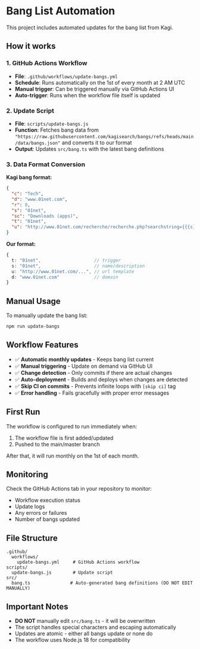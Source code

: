 # Bang List Automation

This project includes automated updates for the bang list from Kagi.

## How it works

### 1. GitHub Actions Workflow
- **File**: `.github/workflows/update-bangs.yml`
- **Schedule**: Runs automatically on the 1st of every month at 2 AM UTC
- **Manual trigger**: Can be triggered manually via GitHub Actions UI
- **Auto-trigger**: Runs when the workflow file itself is updated

### 2. Update Script
- **File**: `scripts/update-bangs.js`
- **Function**: Fetches bang data from `"https://raw.githubusercontent.com/kagisearch/bangs/refs/heads/main/data/bangs.json"` and converts it to our format
- **Output**: Updates `src/bang.ts` with the latest bang definitions

### 3. Data Format Conversion

**Kagi bang format:**
```json
{
  "c": "Tech",
  "d": "www.01net.com", 
  "r": 0,
  "s": "01net",
  "sc": "Downloads (apps)",
  "t": "01net",
  "u": "http://www.01net.com/recherche/recherche.php?searchstring={{{s}}}&chaine=home"
}
```

**Our format:**
```typescript
{
  t: "01net",                    // trigger
  s: "01net",                    // name/description  
  u: "http://www.01net.com/...", // url template
  d: "www.01net.com"             // domain
}
```

## Manual Usage

To manually update the bang list:

```bash
npm run update-bangs
```

## Workflow Features

- ✅ **Automatic monthly updates** - Keeps bang list current
- ✅ **Manual triggering** - Update on demand via GitHub UI
- ✅ **Change detection** - Only commits if there are actual changes
- ✅ **Auto-deployment** - Builds and deploys when changes are detected
- ✅ **Skip CI on commits** - Prevents infinite loops with `[skip ci]` tag
- ✅ **Error handling** - Fails gracefully with proper error messages

## First Run

The workflow is configured to run immediately when:
1. The workflow file is first added/updated
2. Pushed to the main/master branch

After that, it will run monthly on the 1st of each month.

## Monitoring

Check the GitHub Actions tab in your repository to monitor:
- Workflow execution status
- Update logs
- Any errors or failures
- Number of bangs updated

## File Structure

```
.github/
  workflows/
    update-bangs.yml     # GitHub Actions workflow
scripts/
  update-bangs.js        # Update script
src/
  bang.ts               # Auto-generated bang definitions (DO NOT EDIT MANUALLY)
```

## Important Notes

- **DO NOT** manually edit `src/bang.ts` - it will be overwritten
- The script handles special characters and escaping automatically
- Updates are atomic - either all bangs update or none do
- The workflow uses Node.js 18 for compatibility 
